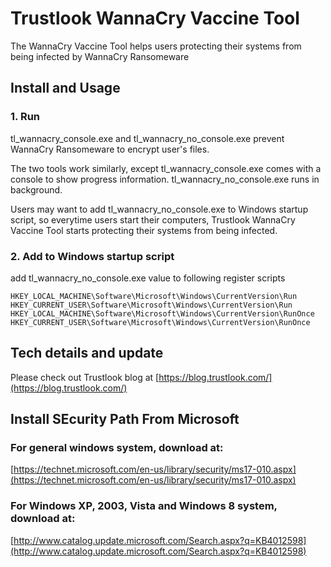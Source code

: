 # Trustlook WannaCry Vaccine Tool

The WannaCry Vaccine Tool helps users protecting their systems from being infected by WannaCry Ransomeware

## Install and Usage

### 1. Run

tl_wannacry_console.exe and tl_wannacry_no_console.exe prevent WannaCry Ransomeware to encrypt
user's files.

The two tools work similarly, except tl_wannacry_console.exe comes with a console 
to show progress information. tl_wannacry_no_console.exe runs in background.

Users may want to add tl_wannacry_no_console.exe to Windows startup script, so everytime users
start their computers, Trustlook WannaCry Vaccine Tool starts protecting their systems from being
infected.

### 2. Add to Windows startup script
add tl_wannacry_no_console.exe value to following register scripts

```
HKEY_LOCAL_MACHINE\Software\Microsoft\Windows\CurrentVersion\Run
HKEY_CURRENT_USER\Software\Microsoft\Windows\CurrentVersion\Run
HKEY_LOCAL_MACHINE\Software\Microsoft\Windows\CurrentVersion\RunOnce
HKEY_CURRENT_USER\Software\Microsoft\Windows\CurrentVersion\RunOnce
```

## Tech details and update
Please check out Trustlook blog at [https://blog.trustlook.com/](https://blog.trustlook.com/)

## Install SEcurity Path From Microsoft

### For general windows system, download at:
[https://technet.microsoft.com/en-us/library/security/ms17-010.aspx](https://technet.microsoft.com/en-us/library/security/ms17-010.aspx)

### For Windows XP, 2003, Vista and Windows 8 system, download at:
[http://www.catalog.update.microsoft.com/Search.aspx?q=KB4012598](http://www.catalog.update.microsoft.com/Search.aspx?q=KB4012598)
